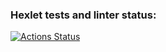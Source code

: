 ### Hexlet tests and linter status:
[![Actions Status](https://github.com/Alex-Kuzm/qa-engineer-project-84/actions/workflows/hexlet-check.yml/badge.svg)](https://github.com/Alex-Kuzm/qa-engineer-project-84/actions)